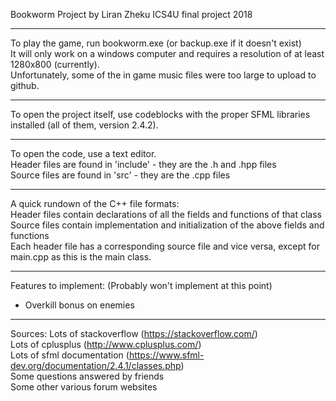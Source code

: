 Bookworm Project
by Liran Zheku
ICS4U final project 2018

---

To play the game, run bookworm.exe (or backup.exe if it doesn't exist)  
It will only work on a windows computer and requires a resolution of at least 1280x800 (currently).   
Unfortunately, some of the in game music files were too large to upload to github.  

---

To open the project itself, use codeblocks with the proper SFML libraries installed (all of them, version 2.4.2).  

---

To open the code, use a text editor.  
Header files are found in 'include' - they are the .h and .hpp files  
Source files are found in 'src' - they are the .cpp files  

---

A quick rundown of the C++ file formats:  
Header files contain declarations of all the fields and functions of that class  
Source files contain implementation and initialization of the above fields and functions  
Each header file has a corresponding source file and vice versa, except for main.cpp as this is the main class.  

---

Features to implement: (Probably won't implement at this point)  
- Overkill bonus on enemies  

---

Sources:
Lots of stackoverflow (https://stackoverflow.com/)  
Lots of cplusplus (http://www.cplusplus.com/)  
Lots of sfml documentation (https://www.sfml-dev.org/documentation/2.4.1/classes.php)  
Some questions answered by friends  
Some other various forum websites  
